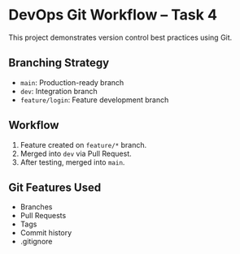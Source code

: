 # DevOps Git Workflow – Task 4

This project demonstrates version control best practices using Git.

## Branching Strategy
- `main`: Production-ready branch
- `dev`: Integration branch
- `feature/login`: Feature development branch

## Workflow
1. Feature created on `feature/*` branch.
2. Merged into `dev` via Pull Request.
3. After testing, merged into `main`.

## Git Features Used
- Branches
- Pull Requests
- Tags
- Commit history
- .gitignore

